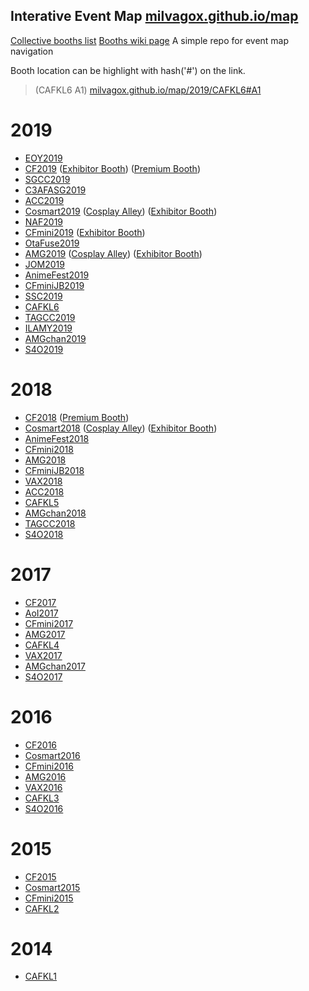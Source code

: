 Interative Event Map [milvagox.github.io/map](https://milvagox.github.io/map)
----
[Collective booths list](https://milvagox.github.io/map/booths)
[Booths wiki page](https://milvagox.miraheze.org/wiki/Main_Page)
A simple repo for event map navigation 

Booth location can be highlight with hash('#') on the link.
> (CAFKL6 A1) [milvagox.github.io/map/2019/CAFKL6#A1](https://milvagox.github.io/map/2019/CAFKL6#A1)


# 2019
- [EOY2019](https://milvagox.github.io/map/2019/EOY2019)
- [CF2019](https://milvagox.github.io/map/2019/CF2019) ([Exhibitor Booth](https://milvagox.github.io/map/2019/CF2019E)) ([Premium Booth](https://milvagox.github.io/map/2019/CF2019P))
- [SGCC2019](https://milvagox.github.io/map/2019/SGCC2019)
- [C3AFASG2019](https://milvagox.github.io/map/2019/C3AFASG2019)
- [ACC2019](https://milvagox.github.io/map/2019/ACC2019)
- [Cosmart2019](https://milvagox.github.io/map/2019/Cosmart2019) ([Cosplay Alley](https://milvagox.github.io/map/2019/Cosmart2019C)) ([Exhibitor Booth](https://milvagox.github.io/map/2019/Cosmart2019E))
- [NAF2019](https://milvagox.github.io/map/2019/NAF2019)
- [CFmini2019](https://milvagox.github.io/map/2019/CFmini2019) ([Exhibitor Booth](https://milvagox.github.io/map/2019/CFmini2019E))
- [OtaFuse2019](https://milvagox.github.io/map/2019/OtaFuse2019)
- [AMG2019](https://milvagox.github.io/map/2019/AMG2019) ([Cosplay Alley](https://milvagox.github.io/map/2019/AMG2019C)) ([Exhibitor Booth](https://milvagox.github.io/map/2019/AMG2019E))
- [JOM2019](https://milvagox.github.io/map/2019/JOM2019)
- [AnimeFest2019](https://milvagox.github.io/map/2019/AnimeFest2019)
- [CFminiJB2019](https://milvagox.github.io/map/2019/CFminiJB2019)
- [SSC2019](https://milvagox.github.io/map/2019/SSC2019)
- [CAFKL6](https://milvagox.github.io/map/2019/CAFKL6)
- [TAGCC2019](https://milvagox.github.io/map/2019/TAGCC2019)
- [ILAMY2019](https://milvagox.github.io/map/2019/ILAMY2019)
- [AMGchan2019](https://milvagox.github.io/map/2019/AMGchan2019)
- [S4O2019](https://milvagox.github.io/map/2019/S4O2019)

# 2018
- [CF2018](https://milvagox.github.io/map/2018/CF2018) ([Premium Booth](https://milvagox.github.io/map/2018/CF2018P))
- [Cosmart2018](https://milvagox.github.io/map/2018/Cosmart2018) ([Cosplay Alley](https://milvagox.github.io/map/2018/Cosmart2018C)) ([Exhibitor Booth](https://milvagox.github.io/map/2018/Cosmart2018E))
- [AnimeFest2018](https://milvagox.github.io/map/2018/AnimeFest2018)
- [CFmini2018](https://milvagox.github.io/map/2018/CFmini2018)
- [AMG2018](https://milvagox.github.io/map/2018/AMG2018)
- [CFminiJB2018](https://milvagox.github.io/map/2018/CFminiJB2018)
- [VAX2018](https://milvagox.github.io/map/2018/VAX2018)
- [ACC2018](https://milvagox.github.io/map/2018/ACC2018)
- [CAFKL5](https://milvagox.github.io/map/2018/CAFKL5)
- [AMGchan2018](https://milvagox.github.io/map/2018/AMGchan2018)
- [TAGCC2018](https://milvagox.github.io/map/2018/TAGCC2018)
- [S4O2018](https://milvagox.github.io/map/2018/S4O2018)

# 2017
- [CF2017](https://milvagox.github.io/map/2017/CF2017)
- [AoI2017](https://milvagox.github.io/map/2017/AoI2017)
- [CFmini2017](https://milvagox.github.io/map/2017/CFmini2017)
- [AMG2017](https://milvagox.github.io/map/2017/AMG2017)
- [CAFKL4](https://milvagox.github.io/map/2017/CAFKL4)
- [VAX2017](https://milvagox.github.io/map/2017/VAX2017)
- [AMGchan2017](https://milvagox.github.io/map/2017/AMGchan2017)
- [S4O2017](https://milvagox.github.io/map/2017/S4O2017)

# 2016
- [CF2016](https://milvagox.github.io/map/2016/CF2016)
- [Cosmart2016](https://milvagox.github.io/map/2016/Cosmart2016)
- [CFmini2016](https://milvagox.github.io/map/2016/CFmini2016)
- [AMG2016](https://milvagox.github.io/map/2016/AMG2016)
- [VAX2016](https://milvagox.github.io/map/2016/VAX2016)
- [CAFKL3](https://milvagox.github.io/map/2016/CAFKL3)
- [S4O2016](https://milvagox.github.io/map/2016/S4O2016)

# 2015
- [CF2015](https://milvagox.github.io/map/2015/CF2015)
- [Cosmart2015](https://milvagox.github.io/map/2015/Cosmart2015)
- [CFmini2015](https://milvagox.github.io/map/2015/CFmini2015)
- [CAFKL2](https://milvagox.github.io/map/2015/CAFKL2)

# 2014
- [CAFKL1](https://milvagox.github.io/map/2014/CAFKL1)